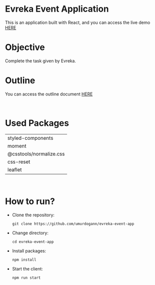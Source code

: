 # Evreka Event Application



This is an application built with React, and you can access the live demo [HERE](https://evreka-event-app.netlify.app/)

# Objective
Complete the task given by Evreka.

# Outline
You can access the outline document [HERE](https://pdfhost.io/v/~C1XAN8nm_20200813_Evreka_Frontend_Questions_BAT)



&nbsp;
# Used Packages

|                           	|
|---------------------------	|
| styled-components         	|
| moment                    	|
| @csstools/normalize.css       |
| css-reset        	            |
| leaflet          	            |

&nbsp;
# How to run?

- Clone the repository:

  ```git clone https://github.com/umurdogann/evreka-event-app``` 

- Change directory:

  ```cd evreka-event-app```

- Install packages:
    

    ```npm install```

- Start the client:

    ```npm run start```
